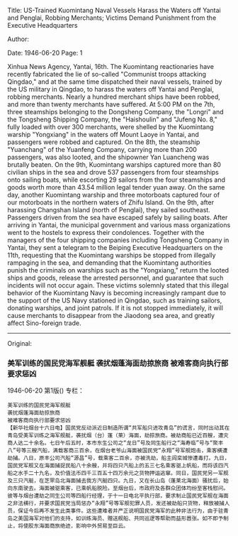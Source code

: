 Title: US-Trained Kuomintang Naval Vessels Harass the Waters off Yantai and Penglai, Robbing Merchants; Victims Demand Punishment from the Executive Headquarters

Author:

Date: 1946-06-20
Page: 1

Xinhua News Agency, Yantai, 16th. The Kuomintang reactionaries have recently fabricated the lie of so-called "Communist troops attacking Qingdao," and at the same time dispatched their naval vessels, trained by the US military in Qingdao, to harass the waters off Yantai and Penglai, robbing merchants. Nearly a hundred merchant ships have been robbed, and more than twenty merchants have suffered. At 5:00 PM on the 7th, three steamships belonging to the Dongsheng Company, the "Longri" and the Tongsheng Shipping Company, the "Haishoulin" and "Jufeng No. 8," fully loaded with over 300 merchants, were shelled by the Kuomintang warship "Yongxiang" in the waters off Mount Laoye in Yantai, and passengers were robbed and captured. On the 8th, the steamship "Yuanchang" of the Yuanfeng Company, carrying more than 200 passengers, was also looted, and the shipowner Yan Luancheng was brutally beaten. On the 9th, Kuomintang warships captured more than 80 civilian ships in the sea and drove 537 passengers from four steamships onto sailing boats, while escorting 29 sailors from the four steamships and goods worth more than 43.54 million legal tender yuan away. On the same day, another Kuomintang warship and three motorboats captured four of our motorboats in the northern waters of Zhifu Island. On the 9th, after harassing Changshan Island (north of Penglai), they sailed southeast. Passengers driven from the sea have escaped safely by sailing boats. After arriving in Yantai, the municipal government and various mass organizations went to the hostels to express their condolences. Together with the managers of the four shipping companies including Tongsheng Company in Yantai, they sent a telegram to the Beiping Executive Headquarters on the 11th, requesting that the Kuomintang warships be stopped from illegally rampaging in the sea, and demanding that the Kuomintang authorities punish the criminals on warships such as the "Yongxiang," return the looted ships and goods, release the arrested personnel, and guarantee that such incidents will not occur again. These victims solemnly stated that this illegal behavior of the Kuomintang Navy is becoming increasingly rampant due to the support of the US Navy stationed in Qingdao, such as training sailors, donating warships, and joint patrols. If it is not stopped immediately, it will cause merchants to disappear from the Jiaodong sea area, and greatly affect Sino-foreign trade.



<hr /> 

Original: 


### 美军训练的国民党海军舰艇  袭扰烟蓬海面劫掠旅商  被难客商向执行部要求惩凶

1946-06-20
第1版()
专栏：

    美军训练的国民党海军舰艇
    袭扰烟蓬海面劫掠旅商
    被难客商向执行部要求惩凶
    【新华社烟台十六日电】国民党反动派近日制造所谓“共军船只进攻青岛”的谎言，同时出动其在青岛受美军训练之海军舰艇，袭扰烟（台）蓬（莱）海面，劫掠旅商。被劫商船已近百艘，遭灾商人达二十余名。七日午后五时，本市东生公司之“龙日”号及同生船行之“海寿临”号与“聚丰八”号等三艘汽船，满载客商三百余，在烟台老爷山海面被国民党“永翔”号军舰炮击，乘客横遭劫捕。八日，原丰公司汽船“源昌”号，载乘客二百余，亦被洗劫，船主阎栾城惨遭毒打。九日，国民党军舰又在海面捕捉民船八十余艘，并将四只汽船上的五三七名乘客驱上帆船，而将该四汽船之水手二十九名，及价值法币四千三百五十四万余元之货物押运逃窜。同日，国民党另一军舰及三只汽艇，在芝罘岛北海面捕去我方汽艇四只。九日，又在长山岛（蓬莱北海面）骚扰后，始向东南驶去。海面被驱乘客，已乘帆船脱险。至烟台后，市政府及各群众团体均纷至客栈慰问。彼等与烟台遭劫之同生公司等四船行经理，于十一日电北平执行部，要求制止国民党军舰在海面之非法横行，并要求国民党当局惩办“永翔”号等军舰犯罪人员，发还被劫船只货物，释放被捕人员，保证今后再不发生此类事件。这些遭难者并严正说明国民党海军的此种非法行为，由于驻青岛之美国海军对他们的支持，如训练海员、赠送舰船、共同巡逻等帮助而益形嚣张。如不即予制止，将使胶东海面商旅绝迹，影响中外贸易至巨云。

